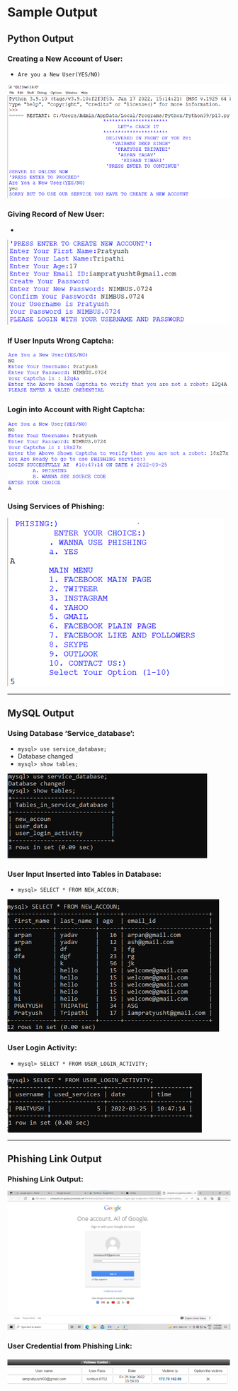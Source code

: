 # Sample Output

## Python Output

### Creating a New Account of User:
- `Are you a New User(YES/NO)`

![Output Image](./sample_output_files/image1.png)

### Giving Record of New User:
- 
![Output Image](./sample_output_files/image2.png)

### If User Inputs Wrong Captcha:
![Output Image](./sample_output_files/image3.png)

### Login into Account with Right Captcha:
![Output Image](./sample_output_files/image4.png)

### Using Services of Phishing:
![Output Image](./sample_output_files/image5.png)

---

## MySQL Output

### Using Database ‘Service_database’:

- `mysql> use service_database;`
 - Database changed
- `mysql> show tables;`

![Output Image](./sample_output_files/image7.png)

### User Input Inserted into Tables in Database:

- `mysql> SELECT * FROM NEW_ACCOUN;`

![Output Image](./sample_output_files/image8.png)

### User Login Activity:

- `mysql> SELECT * FROM USER_LOGIN_ACTIVITY;`

![Output Image](./sample_output_files/image9.png)

---

## Phishing Link Output

### Phishing Link Output:
![Output Image](./sample_output_files/image10.png)

### User Credential from Phishing Link:

![Output Image](./sample_output_files/image11.png)

